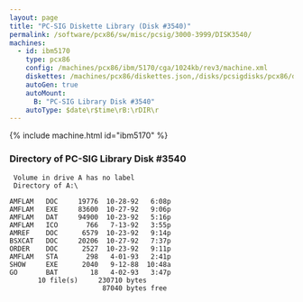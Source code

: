 ```yaml
---
layout: page
title: "PC-SIG Diskette Library (Disk #3540)"
permalink: /software/pcx86/sw/misc/pcsig/3000-3999/DISK3540/
machines:
  - id: ibm5170
    type: pcx86
    config: /machines/pcx86/ibm/5170/cga/1024kb/rev3/machine.xml
    diskettes: /machines/pcx86/diskettes.json,/disks/pcsigdisks/pcx86/diskettes.json
    autoGen: true
    autoMount:
      B: "PC-SIG Library Disk #3540"
    autoType: $date\r$time\rB:\rDIR\r
---
```


{% include machine.html id="ibm5170" %}

### Directory of PC-SIG Library Disk #3540

     Volume in drive A has no label
     Directory of A:\

    AMFLAM   DOC     19776  10-28-92   6:08p
    AMFLAM   EXE     83600  10-27-92   9:06p
    AMFLAM   DAT     94900  10-23-92   5:16p
    AMFLAM   ICO       766   7-13-92   3:55p
    AMREF    DOC      6579  10-23-92   9:14p
    BSXCAT   DOC     20206  10-27-92   7:37p
    ORDER    DOC      2527  10-23-92   9:11p
    AMFLAM   STA       298   4-01-93   2:41p
    SHOW     EXE      2040   9-12-88  10:48a
    GO       BAT        18   4-02-93   3:47p
           10 file(s)     230710 bytes
                           87040 bytes free
